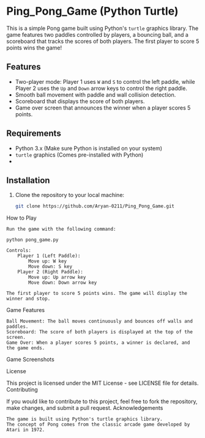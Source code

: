 # Ping_Pong_Game (Python Turtle)

This is a simple Pong game built using Python's `turtle` graphics library. The game features two paddles controlled by players, a bouncing ball, and a scoreboard that tracks the scores of both players. The first player to score 5 points wins the game!

## Features

- Two-player mode: Player 1 uses `W` and `S` to control the left paddle, while Player 2 uses the `Up` and `Down` arrow keys to control the right paddle.
- Smooth ball movement with paddle and wall collision detection.
- Scoreboard that displays the score of both players.
- Game over screen that announces the winner when a player scores 5 points.

## Requirements

- Python 3.x (Make sure Python is installed on your system)
- `turtle` graphics (Comes pre-installed with Python)
- 

## Installation

1. Clone the repository to your local machine:

   ```bash
   git clone https://github.com/Aryan-0211/Ping_Pong_Game.git

How to Play

    Run the game with the following command:

    python pong_game.py

    Controls:
        Player 1 (Left Paddle):
            Move up: W key
            Move down: S key
        Player 2 (Right Paddle):
            Move up: Up arrow key
            Move down: Down arrow key

    The first player to score 5 points wins. The game will display the winner and stop.

Game Features

    Ball Movement: The ball moves continuously and bounces off walls and paddles.
    Scoreboard: The score of both players is displayed at the top of the screen.
    Game Over: When a player scores 5 points, a winner is declared, and the game ends.

Game Screenshots

License

This project is licensed under the MIT License - see LICENSE file for details.
Contributing

If you would like to contribute to this project, feel free to fork the repository, make changes, and submit a pull request.
Acknowledgements

    The game is built using Python's turtle graphics library.
    The concept of Pong comes from the classic arcade game developed by Atari in 1972.